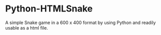 # Python-HTMLSnake
A simple Snake game in a 600 x 400 format by using Python and readily usable as a html file.
